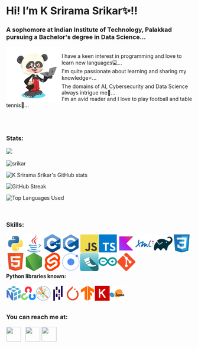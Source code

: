 # Hi! I’m K Srirama Srikar✨!!
<h3> A sophomore at Indian Institute of Technology, Palakkad pursuing a Bachelor's degree in Data Science...</h3>
<div><p> <img width="150" align='left' src="Octocat/octocat-1720873444543.png"></p>
<br>
I have a keen interest in programming and love to learn new languages💻...<br>
I'm quite passionate about learning and sharing my knowledge⭐...<br>
The domains of AI, Cybersecurity and Data Science always intrigue me🎯...<br>
I'm an avid reader and I love to play football and table tennis🏓...<br></div>


<br><br>

### Stats:

![](https://komarev.com/ghpvc/?username=k-srirama-srikar&color=blueviolet&style=plastic&label=PROFILE+VIEWS)
<br>

<!---<p align="left>

![github-stats](https://stats.dooboo.io/api/github-stats?login=k-srirama-srikar)

    
</p>--->

<p align="left"> <img src="https://github-profile-trophy.vercel.app/?username=k-srirama-srikar&theme=darkhub&margin-w=6&title=-Issues,-Reviews" alt="srikar" /></p>


<p align="left">
    <img src="https://github-readme-stats.vercel.app/api?username=k-srirama-srikar&show_icons=true&theme=vision-friendly-dark&border_radius=30" alt="K Srirama Srikar's GitHub stats" />
</p>

<p align="left">
    <img src="https://github-readme-streak-stats.herokuapp.com?user=k-srirama-srikar&theme=highcontrast&border_radius=30" alt="GitHub Streak" />
</p>



<!--- <p align="left"> 
<a href="https://leetcode.com/k_srirama_srikar/"><img width="48%" src="https://leetcode.card.workers.dev/k_srirama_srikar?theme=dark&font=baloo&extension=null&border=2&border_radius=8"></a>
</p> --->


<p align="left">
    <img src="https://github-readme-stats.vercel.app/api/top-langs/?username=k-srirama-srikar&size_weight=0.5&count_weight=0.5&theme=vision-friendly-dark&langs_count=10&layout=donut&border_radius=30&hide=G-code,Gnuplot" alt="Top Languages Used" />
</p>


<br>


<h3>Skills:</h3>
<div><a href="https://www.python.org/" target="_blank" rel="noreferrer"><img align="left" alt="python" width="50px" height="50px" src="https://raw.githubusercontent.com/devicons/devicon/6910f0503efdd315c8f9b858234310c06e04d9c0/icons/python/python-original.svg" /></a><a href="https://www.java.com/en/" target="_blank" rel="noreferrer"><img align="left" alt="java" width="50px"  height="50px" src="https://github.com/devicons/devicon/blob/master/icons/java/java-original.svg" /></a><a href="https://gcc.gnu.org/" target="_blank" rel="noreferrer"><img align="left" alt="cpp" width="50px" height="50px"  src="https://github.com/devicons/devicon/blob/master/icons/cplusplus/cplusplus-original.svg" /></a><a href="https://gcc.gnu.org/" target="_blank" rel="noreferrer"><img align="left" alt="c" width="50px" src="https://github.com/devicons/devicon/blob/master/icons/c/c-original.svg" /></a><a href="https://developer.mozilla.org/en-US/docs/Web/JavaScript" target="_blank" rel="noreferrer"><img align="left" alt="js" width="50px" height="50px"  src="https://github.com/devicons/devicon/blob/master/icons/javascript/javascript-original.svg" /></a><a href="https://www.typescriptlang.org/" target="_blank" rel="noreferrer"><img align="left" alt="ts" width="50px" height="50px"  src="https://github.com/devicons/devicon/blob/master/icons/typescript/typescript-original.svg" /></a><a href="https://kotlinlang.org/" target="_blank" rel="noreferrer"><img align="left" alt="kotlin" width="50px" height="50px"  src="https://github.com/devicons/devicon/blob/master/icons/kotlin/kotlin-original.svg" /></a><a href="https://developer.mozilla.org/en-US/docs/Web/XML" target="_blank" rel="noreferrer"><img align="left" alt="xml" width="50px"  height="50px" src="https://github.com/devicons/devicon/blob/master/icons/xml/xml-original.svg" /></a><a href="https://gradle.org/" target="_blank" rel="noreferrer"><img align="left" alt="gradle" width="50px" height="50px"  src="https://github.com/devicons/devicon/blob/master/icons/gradle/gradle-original.svg" /></a><a href="https://developer.mozilla.org/en-US/docs/Web/CSS" target="_blank" rel="noreferrer"><img align="left" alt="css" width="50px"  height="50px" src="https://github.com/devicons/devicon/blob/master/icons/css3/css3-original.svg" /></a><a href="https://developer.mozilla.org/en-US/docs/Web/HTML" target="_blank" rel="noreferrer"><img align="left" alt="html" width="50px"  height="50px" src="https://github.com/devicons/devicon/blob/master/icons/html5/html5-original.svg" /></a><a href="https://nodejs.org/en" target="_blank" rel="noreferrer"><img align="left" alt="nodejs" width="50px"  height="50px" src="https://github.com/devicons/devicon/blob/master/icons/nodejs/nodejs-original.svg" /></a><a href="https://svelte.dev/" target="_blank" rel="noreferrer"><img align="left" alt="svelte" width="50px" src="https://github.com/devicons/devicon/blob/master/icons/svelte/svelte-original.svg" /></a><a href="https://ionicframework.com/" target="_blank" rel="noreferrer"><img align="left" alt="ionic" width="50px"  height="50px" src="https://github.com/devicons/devicon/blob/master/icons/ionic/ionic-original.svg" /></a><a href="https://flask.palletsprojects.com/en/3.0.x/" target="_blank" rel="noreferrer"><img align="left" alt="flask" width="50px" height="50px"  src="flask.png" /></a><a href="https://www.arduino.cc/" target="_blank" rel="noreferrer"><img align="left" alt="arduino" width="50px"  height="50px" src="https://github.com/devicons/devicon/blob/master/icons/arduino/arduino-original.svg" /></a><a href="https://git-scm.com/" target="_blank" rel="noreferrer"><img align="left" alt="git" width="50px" height="50px"  src="https://github.com/devicons/devicon/blob/master/icons/git/git-original.svg" /></a></div>

<br><br>
<br>
<br><br>

<h4>Python libraries known:</h4>
<div><p align="left">
<a href="https://numpy.org/"><img align="left" alt="numpy" width="40px" height="40px" src="https://github.com/devicons/devicon/blob/master/icons/numpy/numpy-original.svg" /></a>
<a href="https://opencv.org/"><img align="left" alt="opencv" width="40px" height="40px" src="https://github.com/devicons/devicon/blob/master/icons/opencv/opencv-original.svg" /></a>
<a href="https://matplotlib.org/"><img align="left" alt="matplotlib" width="40px" height="40px" src="https://github.com/devicons/devicon/blob/master/icons/matplotlib/matplotlib-original.svg" /></a>
<a href="https://pandas.pydata.org/"><img align="left" alt="pandas" width="40px" height="40px" src="https://github.com/devicons/devicon/blob/master/icons/pandas/pandas-original.svg" /></a>
<a href="https://pytorch.org/"><img align="left" alt="pytorch" width="40px" height="40px" src="https://github.com/devicons/devicon/blob/master/icons/pytorch/pytorch-original.svg" /></a>
<a href="https://www.tensorflow.org/"><img align="left" alt="tensorflow" width="40px" height="40px" src="https://github.com/devicons/devicon/blob/master/icons/tensorflow/tensorflow-original.svg" /></a>
<a href="https://keras.io/"><img align="left" alt="keras" width="40px" height="40px" src="https://github.com/devicons/devicon/blob/master/icons/keras/keras-original.svg" /></a>
<a href="https://scikit-learn.org/stable/"><img align="left" alt="scikit-learn" width="40px" height="40px" src="https://github.com/devicons/devicon/blob/master/icons/scikitlearn/scikitlearn-original.svg" /></a></p></div>

<br>
<br><br>
<h3>You can reach me at:</h3>
<a href="https://discord.com/users/1142830122391572521"><img align="center" src = "https://cdn.prod.website-files.com/6257adef93867e50d84d30e2/636e0a69f118df70ad7828d4_icon_clyde_blurple_RGB.svg" height=40 width=40></a>
&nbsp;
<a href="https://in.linkedin.com/in/kakaraparty-srirama-srikar-b6257b28a"><img align="center" src="https://github.com/rahuldkjain/github-profile-readme-generator/blob/master/src/images/icons/Social/linked-in-alt.svg"height=40 width=40></a>
<a href="https://www.kaggle.com/ksriramasrikar"><img align="center" src="https://github.com/rahuldkjain/github-profile-readme-generator/blob/master/src/images/icons/Social/kaggle.svg"height=40 width=40></a>


<!---
k-srirama-srikar/k-srirama-srikar is a ✨ special ✨ repository because its `README.md` (this file) appears on your GitHub profile.
You can click the Preview link to take a look at your changes.
[![Readme Card](https://github-readme-stats.vercel.app/api/pin/?username=k-srirama-srikar&repo=k-srirama-srikar)](https://github.com/k-srirama-srikar/k-srirama-srikar)
--->
